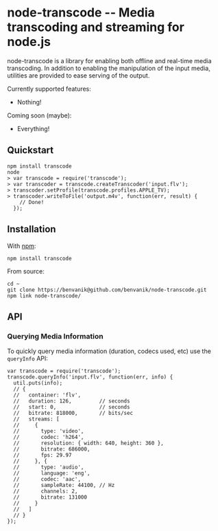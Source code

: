 node-transcode -- Media transcoding and streaming for node.js
====================================

node-transcode is a library for enabling both offline and real-time media
transcoding. In addition to enabling the manipulation of the input media,
utilities are provided to ease serving of the output.

Currently supported features:

* Nothing!

Coming soon (maybe):

* Everything!

## Quickstart

    npm install transcode
    node
    > var transcode = require('transcode');
    > var transcoder = transcode.createTranscoder('input.flv');
    > transcoder.setProfile(transcode.profiles.APPLE_TV);
    > transcoder.writeToFile('output.m4v', function(err, result) {
        // Done!
      });

## Installation

With [npm](http://npmjs.org):

    npm install transcode

From source:

    cd ~
    git clone https://benvanik@github.com/benvanik/node-transcode.git
    npm link node-transcode/

## API

### Querying Media Information

To quickly query media information (duration, codecs used, etc) use the
`queryInfo` API:

    var transcode = require('transcode');
    transcode.queryInfo('input.flv', function(err, info) {
      util.puts(info);
      // {
      //   container: 'flv',
      //   duration: 126,         // seconds
      //   start: 0,              // seconds
      //   bitrate: 818000,       // bits/sec
      //   streams: [
      //     {
      //       type: 'video',
      //       codec: 'h264',
      //       resolution: { width: 640, height: 360 },
      //       bitrate: 686000,
      //       fps: 29.97
      //     }, {
      //       type: 'audio',
      //       language: 'eng',
      //       codec: 'aac',
      //       sampleRate: 44100, // Hz
      //       channels: 2,
      //       bitrate: 131000
      //     }
      //   ]
      // }
    });


